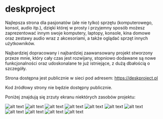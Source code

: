 # deskproject
Najlepsza strona dla pasjonatów (ale nie tylko) sprzętu (komputerowego, konsol, audio itp.), dzięki której w prosty i przyjemny sposób możesz zaprezentować innym swoje komputery, laptopy, konsole, kina domowe oraz zestawy audio wraz z akcesoriami, a także oglądać sprzęt innych użytkowników.

Najbardziej dopracowany i najbardziej zaawansowany projekt stworzony przeze mnie, który cały czas jest rozwijany, stopniowo dodawane są nowe funkcjonalności oraz udoskonalane te już istniejące, z dużą dbałością o szczegóły.

Strona dostępna jest publicznie w sieci pod adresem: https://deskproject.pl

Kod źródłowy strony nie będzie dostępny publicznie.

Poniżej znajdują się zrzuty ekranu niektórych zasobów projektu:

![alt text](https://github.com/programejt/deskproject/blob/main/screenshots/screenshot-1.png)
![alt text](https://github.com/programejt/deskproject/blob/main/screenshots/screenshot-2.png)
![alt text](https://github.com/programejt/deskproject/blob/main/screenshots/screenshot-3.png)
![alt text](https://github.com/programejt/deskproject/blob/main/screenshots/screenshot-4.png)
![alt text](https://github.com/programejt/deskproject/blob/main/screenshots/screenshot-5.png)
![alt text](https://github.com/programejt/deskproject/blob/main/screenshots/screenshot-6.png)
![alt text](https://github.com/programejt/deskproject/blob/main/screenshots/screenshot-7.png)
![alt text](https://github.com/programejt/deskproject/blob/main/screenshots/screenshot-8.png)
![alt text](https://github.com/programejt/deskproject/blob/main/screenshots/screenshot-9.png)
![alt text](https://github.com/programejt/deskproject/blob/main/screenshots/screenshot-10.png)
![alt text](https://github.com/programejt/deskproject/blob/main/screenshots/screenshot-11.png)
